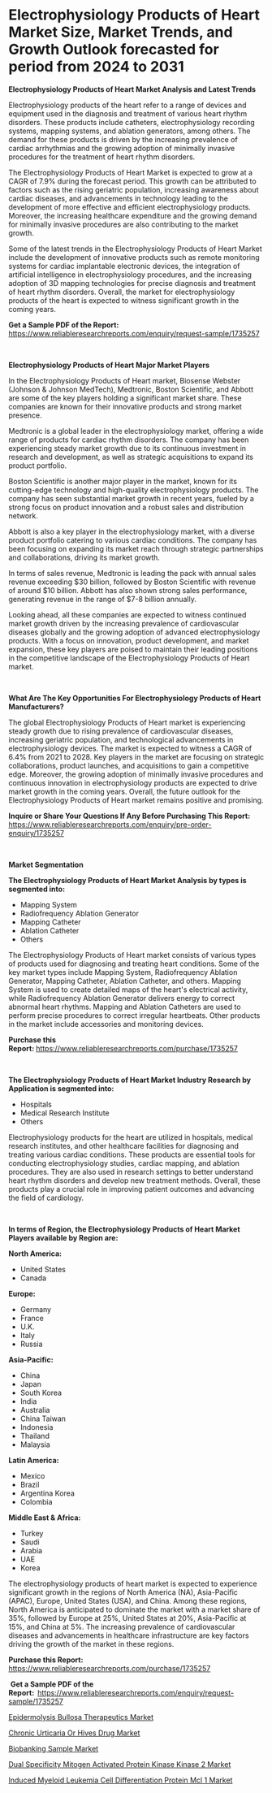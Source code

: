 <p><h1>Electrophysiology Products of Heart Market Size, Market Trends, and Growth Outlook forecasted for period from 2024 to 2031</h1></p><p><strong>Electrophysiology Products of Heart Market Analysis and Latest Trends</strong></p>
<p><p>Electrophysiology products of the heart refer to a range of devices and equipment used in the diagnosis and treatment of various heart rhythm disorders. These products include catheters, electrophysiology recording systems, mapping systems, and ablation generators, among others. The demand for these products is driven by the increasing prevalence of cardiac arrhythmias and the growing adoption of minimally invasive procedures for the treatment of heart rhythm disorders.</p><p>The Electrophysiology Products of Heart Market is expected to grow at a CAGR of 7.9% during the forecast period. This growth can be attributed to factors such as the rising geriatric population, increasing awareness about cardiac diseases, and advancements in technology leading to the development of more effective and efficient electrophysiology products. Moreover, the increasing healthcare expenditure and the growing demand for minimally invasive procedures are also contributing to the market growth.</p><p>Some of the latest trends in the Electrophysiology Products of Heart Market include the development of innovative products such as remote monitoring systems for cardiac implantable electronic devices, the integration of artificial intelligence in electrophysiology procedures, and the increasing adoption of 3D mapping technologies for precise diagnosis and treatment of heart rhythm disorders. Overall, the market for electrophysiology products of the heart is expected to witness significant growth in the coming years.</p></p>
<p><strong>Get a Sample PDF of the Report:&nbsp;</strong> <a href="https://www.reliableresearchreports.com/enquiry/request-sample/1735257">https://www.reliableresearchreports.com/enquiry/request-sample/1735257</a></p>
<p>&nbsp;</p>
<p><strong>Electrophysiology Products of Heart Major Market Players</strong></p>
<p><p>In the Electrophysiology Products of Heart market, Biosense Webster (Johnson & Johnson MedTech), Medtronic, Boston Scientific, and Abbott are some of the key players holding a significant market share. These companies are known for their innovative products and strong market presence.</p><p>Medtronic is a global leader in the electrophysiology market, offering a wide range of products for cardiac rhythm disorders. The company has been experiencing steady market growth due to its continuous investment in research and development, as well as strategic acquisitions to expand its product portfolio.</p><p>Boston Scientific is another major player in the market, known for its cutting-edge technology and high-quality electrophysiology products. The company has seen substantial market growth in recent years, fueled by a strong focus on product innovation and a robust sales and distribution network.</p><p>Abbott is also a key player in the electrophysiology market, with a diverse product portfolio catering to various cardiac conditions. The company has been focusing on expanding its market reach through strategic partnerships and collaborations, driving its market growth.</p><p>In terms of sales revenue, Medtronic is leading the pack with annual sales revenue exceeding $30 billion, followed by Boston Scientific with revenue of around $10 billion. Abbott has also shown strong sales performance, generating revenue in the range of $7-8 billion annually.</p><p>Looking ahead, all these companies are expected to witness continued market growth driven by the increasing prevalence of cardiovascular diseases globally and the growing adoption of advanced electrophysiology products. With a focus on innovation, product development, and market expansion, these key players are poised to maintain their leading positions in the competitive landscape of the Electrophysiology Products of Heart market.</p></p>
<p>&nbsp;</p>
<p><strong>What Are The Key Opportunities For Electrophysiology Products of Heart Manufacturers?</strong></p>
<p><p>The global Electrophysiology Products of Heart market is experiencing steady growth due to rising prevalence of cardiovascular diseases, increasing geriatric population, and technological advancements in electrophysiology devices. The market is expected to witness a CAGR of 6.4% from 2021 to 2028. Key players in the market are focusing on strategic collaborations, product launches, and acquisitions to gain a competitive edge. Moreover, the growing adoption of minimally invasive procedures and continuous innovation in electrophysiology products are expected to drive market growth in the coming years. Overall, the future outlook for the Electrophysiology Products of Heart market remains positive and promising.</p></p>
<p><strong>Inquire or Share Your Questions If Any Before Purchasing This Report:</strong> <a href="https://www.reliableresearchreports.com/enquiry/pre-order-enquiry/1735257">https://www.reliableresearchreports.com/enquiry/pre-order-enquiry/1735257</a></p>
<p>&nbsp;</p>
<p><strong>Market Segmentation</strong></p>
<p><strong>The Electrophysiology Products of Heart Market Analysis by types is segmented into:</strong></p>
<p><ul><li>Mapping System</li><li>Radiofrequency Ablation Generator</li><li>Mapping Catheter</li><li>Ablation Catheter</li><li>Others</li></ul></p>
<p><p>The Electrophysiology Products of Heart market consists of various types of products used for diagnosing and treating heart conditions. Some of the key market types include Mapping System, Radiofrequency Ablation Generator, Mapping Catheter, Ablation Catheter, and others. Mapping System is used to create detailed maps of the heart's electrical activity, while Radiofrequency Ablation Generator delivers energy to correct abnormal heart rhythms. Mapping and Ablation Catheters are used to perform precise procedures to correct irregular heartbeats. Other products in the market include accessories and monitoring devices.</p></p>
<p><strong>Purchase this Report:&nbsp;</strong><a href="https://www.reliableresearchreports.com/purchase/1735257">https://www.reliableresearchreports.com/purchase/1735257</a></p>
<p>&nbsp;</p>
<p><strong>The Electrophysiology Products of Heart Market Industry Research by Application is segmented into:</strong></p>
<p><ul><li>Hospitals</li><li>Medical Research Institute</li><li>Others</li></ul></p>
<p><p>Electrophysiology products for the heart are utilized in hospitals, medical research institutes, and other healthcare facilities for diagnosing and treating various cardiac conditions. These products are essential tools for conducting electrophysiology studies, cardiac mapping, and ablation procedures. They are also used in research settings to better understand heart rhythm disorders and develop new treatment methods. Overall, these products play a crucial role in improving patient outcomes and advancing the field of cardiology.</p></p>
<p>&nbsp;</p>
<p><strong>In terms of Region, the Electrophysiology Products of Heart Market Players available by Region are:</strong></p>
<p>
    <p> <strong> North America: </strong>
        <ul>
            <li>United States</li>
            <li>Canada</li>
        </ul>
        </p> 
    <p> <strong> Europe: </strong>
        <ul>
            <li>Germany</li>
            <li>France</li>
            <li>U.K.</li>
            <li>Italy</li>
            <li>Russia</li>
        </ul>
        </p> 
    <p> <strong> Asia-Pacific: </strong>
        <ul>
            <li>China</li>
            <li>Japan</li>
            <li>South Korea</li>
            <li>India</li>
            <li>Australia</li>
            <li>China Taiwan</li>
            <li>Indonesia</li>
            <li>Thailand</li>
            <li>Malaysia</li>
        </ul>
        </p> 
    <p> <strong> Latin America: </strong>
        <ul>
            <li>Mexico</li>
            <li>Brazil</li>
            <li>Argentina Korea</li>
            <li>Colombia</li>
        </ul>
        </p> 
    <p> <strong> Middle East & Africa: </strong>
        <ul>
            <li>Turkey</li>
            <li>Saudi</li>
            <li>Arabia</li>
            <li>UAE</li>
            <li>Korea</li>
        </ul>
    </p>
    </p>
<p><p>The electrophysiology products of heart market is expected to experience significant growth in the regions of North America (NA), Asia-Pacific (APAC), Europe, United States (USA), and China. Among these regions, North America is anticipated to dominate the market with a market share of 35%, followed by Europe at 25%, United States at 20%, Asia-Pacific at 15%, and China at 5%. The increasing prevalence of cardiovascular diseases and advancements in healthcare infrastructure are key factors driving the growth of the market in these regions.</p></p>
<p><strong>Purchase this Report: </strong><a href="https://www.reliableresearchreports.com/purchase/1735257">https://www.reliableresearchreports.com/purchase/1735257</a></p>
<p>&nbsp;<strong>Get a Sample PDF of the Report:&nbsp;&nbsp;</strong><a href="https://www.reliableresearchreports.com/enquiry/request-sample/1735257">https://www.reliableresearchreports.com/enquiry/request-sample/1735257</a></p>
<p><strong></strong></p>
<p><p><a href="https://medium.com/@tammyfreeman2022/epidermolysis-bullosa-therapeutics-market-insights-into-market-cagr-market-trends-and-growth-446ea71b2fd7">Epidermolysis Bullosa Therapeutics Market</a></p><p><a href="https://medium.com/@tammyfreeman2022/chronic-urticaria-or-hives-drug-market-analysis-its-cagr-market-segmentation-and-global-industry-a8d92f6ac794">Chronic Urticaria Or Hives Drug Market</a></p><p><a href="https://medium.com/@crystalpierce09/biobanking-sample-market-insights-into-market-cagr-market-trends-and-growth-strategies-f3f9f1a3f9c8">Biobanking Sample Market</a></p><p><a href="https://medium.com/@crystalpierce09/dual-specificity-mitogen-activated-protein-kinase-kinase-2-market-size-reveals-the-best-marketing-f43cf73510bc">Dual Specificity Mitogen Activated Protein Kinase Kinase 2 Market</a></p><p><a href="https://medium.com/@loretashyti01/induced-myeloid-leukemia-cell-differentiation-protein-mcl-1-market-insight-market-trends-growth-8d45d78744dd">Induced Myeloid Leukemia Cell Differentiation Protein Mcl 1 Market</a></p></p>